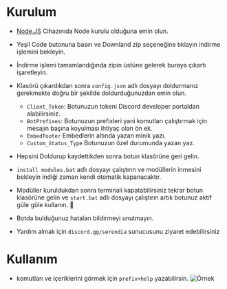 # Kurulum
* [Node.JS](https://nodejs.org/en/) Cihazınıda Node kurulu olduğuna emin olun.
* Yeşil Code butonuna basın ve Downland zip seçeneğine tıklayın indirme işlemini bekleyin.
* İndirme işlemi tamamlandığında zipin üstüne gelerek buraya çıkartı işaretleyin.
* Klasörü çıkardıkdan sonra `config.json` adlı dosyayı doldurmanız gerekmekte doğru bir şekilde doldurduğunuzdan emin olun.
  * `Client_Token`: Botunuzun tokeni Discord developer portaldan alabilirsiniz.
  * `BotPrefixes`: Botunuzun prefixleri yani komutları çalıştırmak için mesajın başına koyulması ihtiyaç olan ön ek.
  * `EmbedFooter` Embedlerin altında yazan minik yazı. 
  * `Custom_Status_Type`  Botunuzun özel durumunda yazan yaz.

* Hepsini Doldurup kaydettikden sonra botun klasörüne geri gelin.
* `install modules.bat` adlı dosyayı çalıştırın ve modüllerin inmesini bekleyin indiği zaman kendi otomatik kapanacaktır.
* Modüller kuruldukdan sonra terminali kapatabilirsiniz tekrar botun klasörüne gelin ve  `start.bat` adlı dosyayı çalıştırın artık botunuz aktif güle güle kullanın. 🎉
* Botda bulduğunuz hataları bildirmeyi unutmayın.
* Yardım almak için `discord.gg/serendia` sunucusunu ziyaret edebilirsiniz


# Kullanım
* komutları ve içeriklerini görmek için `prefix+help` yazabilirsin.
![Örnek](https://prnt.sc/139x02c)
